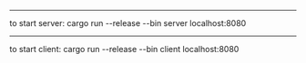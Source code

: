 ***
to start server: cargo run --release --bin server localhost:8080
***
to start client: cargo run --release --bin client localhost:8080
